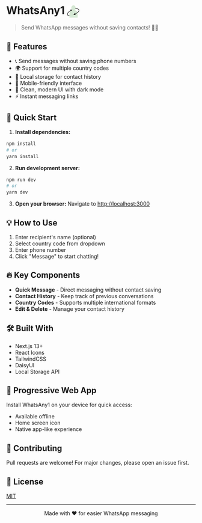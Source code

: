 # WhatsAny1 <img src="public/favicon-32x32.png" alt="WhatsAny1 Logo" style="vertical-align: middle;">

> Send WhatsApp messages without saving contacts! 📱✨

## 🌟 Features

- 📞 Send messages without saving phone numbers
- 🌍 Support for multiple country codes
- 💾 Local storage for contact history
- 📱 Mobile-friendly interface
- 🎨 Clean, modern UI with dark mode
- ⚡ Instant messaging links

## 🚀 Quick Start

1. **Install dependencies:**
```bash
npm install
# or
yarn install
```

2. **Run development server:**
```bash
npm run dev
# or
yarn dev
```

3. **Open your browser:**
Navigate to [http://localhost:3000](http://localhost:3000)

## 💡 How to Use

1. Enter recipient's name (optional)
2. Select country code from dropdown
3. Enter phone number
4. Click "Message" to start chatting!

## 🔥 Key Components

- **Quick Message** - Direct messaging without contact saving
- **Contact History** - Keep track of previous conversations
- **Country Codes** - Supports multiple international formats
- **Edit & Delete** - Manage your contact history

## 🛠️ Built With

- Next.js 13+
- React Icons
- TailwindCSS
- DaisyUI
- Local Storage API

## 📱 Progressive Web App

Install WhatsAny1 on your device for quick access:
- Available offline
- Home screen icon
- Native app-like experience

## 🤝 Contributing

Pull requests are welcome! For major changes, please open an issue first.

## 📄 License

[MIT](https://github.com/ubaidsk/whatsany1/blob/main/LICENSE)

---

<div align="center">
Made with ❤️ for easier WhatsApp messaging
</div>
